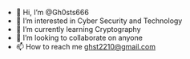 - 👋 Hi, I’m @Gh0sts666
- 👀 I’m interested in Cyber Security and Technology
- 🌱 I’m currently learning Cryptography
- 💞️ I’m looking to collaborate on anyone
- 📫 How to reach me ghst2210@gmail.com

<!---
Gh0sts666/Gh0sts666 is a ✨ special ✨ repository because its `README.md` (this file) appears on your GitHub profile.
You can click the Preview link to take a look at your changes.
--->
